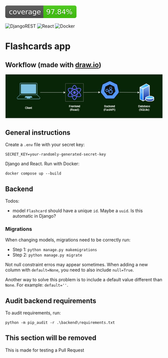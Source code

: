 ![coverage](badges/coverage-badge.svg)

![DjangoREST](https://img.shields.io/badge/DJANGO-REST-ff1709?style=for-the-badge&logo=django&logoColor=white&color=ff1709&labelColor=gray) ![React](https://img.shields.io/badge/react-%2320232a.svg?style=for-the-badge&logo=react&logoColor=%2361DAFB) ![Docker](https://img.shields.io/badge/docker-%230db7ed.svg?style=for-the-badge&logo=docker&logoColor=white)

# Flashcards app

## Workflow (made with [draw.io](draw.io))

![flashcard app diagram](flashcardsapp.jpg "App Workflow")

## General instructions

Create a `.env` file with your secret key:

```
SECRET_KEY=your-randomly-generated-secret-key
```

Django and React. Run with Docker:

```
docker compose up --build
```

## Backend

Todos:

* model `Flashcard` should have a unique `id`. Maybe a `uuid`. Is this automatic in Django?

### Migrations

When changing models, migrations need to be correctly run:

* Step 1: `python manage.py makemigrations`
* Step 2: `python manage.py migrate`

Not null constraint erros may appear sometimes. When adding a new column with `default=None`, you need to also include `null=True`.

Another way to solve this problem is to include a default value different than `None`. For example: `default=''`.

## Audit backend requirements

To audit requirements, run:

```
python -m pip_audit -r .\backend\requirements.txt
```

## This section will be removed

This is made for testing a Pull Request